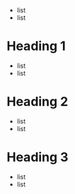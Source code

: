 <!-- markdownlint-disable MD003 -->

* list
* list

# Heading 1

* list
* list

# Heading 2 #

* list
* list

Heading 3
=========

* list
* list
